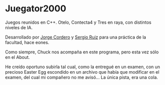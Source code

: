 Juegator2000
============

Juegos reunidos en C++. Otelo, Contecta4 y Tres en raya, con distintos niveles de IA.

Desarrollado por [Jorge Cordero](http://twitter.com/Zhar19) y [Sergio Ruiz](http://twitter.com/serginator) para una práctica de la facultad, hace eones.

Como siempre, Chuck nos acompaña en este programa, pero esta vez sólo en el About.

He creído oportuno subirla tal cual, como la entregué en un examen, con un precioso Easter Egg escondido en un archivo que había que modificar en el examen, del cual mi compañero no me avisó... La única pista, era una cola.
